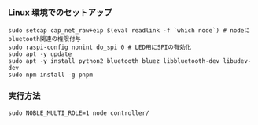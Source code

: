### Linux 環境でのセットアップ

```:bash
sudo setcap cap_net_raw+eip $(eval readlink -f `which node`) # nodeにbluetooth関連の権限付与
sudo raspi-config nonint do_spi 0 # LED用にSPIの有効化
sudo apt -y update
sudo apt -y install python2 bluetooth bluez libbluetooth-dev libudev-dev
sudo npm install -g pnpm
```

### 実行方法

```:bash
sudo NOBLE_MULTI_ROLE=1 node controller/
```
